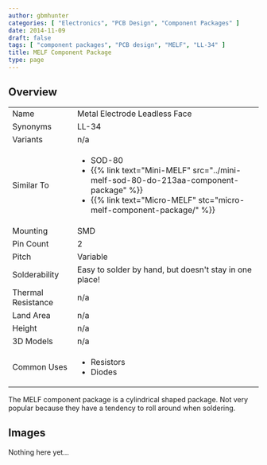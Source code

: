 ```yaml
---
author: gbmhunter
categories: [ "Electronics", "PCB Design", "Component Packages" ]
date: 2014-11-09
draft: false
tags: [ "component packages", "PCB design", "MELF", "LL-34" ]
title: MELF Component Package
type: page
---
```


## Overview

<table>
<tbody >
<tr >
<td >Name</td>
<td >Metal Electrode Leadless Face</td>
</tr>
<tr>
<td >Synonyms</td>
<td>LL-34</td>
</tr>
<tr >
<td >Variants</td>
<td >n/a</td>
</tr>
<tr>
<td >Similar To</td>
<td>
  <ul>
    <li>SOD-80</li>
    <li>{{% link text="Mini-MELF" src="../mini-melf-sod-80-do-213aa-component-package" %}}</li>
    <li>{{% link text="Micro-MELF" stc="micro-melf-component-package/" %}}</li>
  </ul>
</td>
</tr>
<tr >
<td >Mounting</td>
<td >SMD</td>
</tr>
<tr >
<td >Pin Count</td>
<td >2</td>
</tr>
<tr >
<td >Pitch</td>
<td >Variable</td>
</tr>
<tr >
<td >Solderability</td>
<td >Easy to solder by hand, but doesn't stay in one place!</td>
</tr>
<tr >
<td >Thermal Resistance</td>
<td >n/a</td>
</tr>
<tr >
<td >Land Area</td>
<td >n/a</td>
</tr>
<tr >
<td >Height</td>
<td >n/a</td>
</tr>
<tr >
<td >3D Models</td>
<td >n/a</td>
</tr>
<tr>
<td >Common Uses</td>
<td>
  <ul>
    <li>Resistors</li>
    <li>Diodes</li>
  </ul>
</td>
</tr>
</tbody>
</table>

The MELF component package is a cylindrical shaped package. Not very popular because they have a tendency to roll around when soldering.

## Images

Nothing here yet...